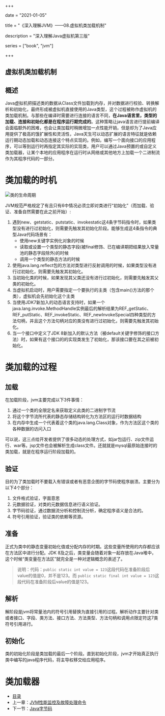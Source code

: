 +++

date = "2021-01-05"

title = "《深入理解JVM》——08.虚拟机类加载机制"

description = "深入理解Java虚拟机第三版"

series = ["book", "jvm"]

+++

## 虚拟机类加载机制

概述
-

Java虚拟机把描述类的数据从Class文件加载到内存，并对数据进行校验、转换解析和初始化，最终形成被虚拟机直接使用的Java类型，这个过程被称作虚拟机的类加载机制。与那些在编译时需要进行连接的语言不同，**在Java语言里，类型的加载、连接和初始化都是在程序运行期完成的**。这种策略让java语言进行提前编译会面临额外的困难，也会让类加载时稍微增加一点性能开销，但是却为了Java应用提供了极高的饿扩展性和灵活性，Java天生可以动态扩展的语言特征就是依赖运行期动态加载和动态连接这个特点实现的。例如，编写一个面向接口的应用程序，可以等到运行时再指定其实际的实现类，用户可以通过Java预置的或自定义类加载器，让某个本地的应用程序在运行时从网络或其他地方上加载一个二进制流作为其程序代码的一部分。

# 类加载的时机


![类的生命周期](https://gopher-cn.icu/images/jvm/JVM-class-run-01.png)

JVM规范严格规定了有且只有6中情况必须立即对类进行“初始化”（而加载、验证、准备自然需要在此之前开始）:
1. 遇到new、getstatic、putstatic、invokestatic这4条字节码指令时，如果类型没有进行过初始化，则需要先触发其初始化阶段。能够生成这4条指令的典型Java代码场景有：
    - 使用new关键字实例化对象的时候
    - 读取或设置一个类型的静态字段(被final修饰、已在编译期把结果放入常量池的静态字段除外)的时候
    - 调用一个类型的静态方法的时候
2. 使用java.lang.reflect包的方法对类型进行反射调用的时候，如果类型没有进行过初始化，则需要先触发其初始化。
3. 当初始化类的时候，如果发现其父类还没有进行过初始化，则需要先触发其父类的初始化。
4. 当虚拟机启动时，用户需要指定一个要执行的主类（包含main()方法的那个类），虚拟机会先初始化这个主类 
5. 当使用JDK7新加入的动态语言支持时，如果一个java.lang.invoke.MethodHandle实例最后的解析结果为REF_getStatic、REF_putStatic、REF_invokeStatic、REF_newInvokeSpecial四种类型的方法句柄，并且这个方法句柄对应的类没有进行过初始化，则需要先触发其初始化。
6. 当一个接口中定义了JDK 8新加入的默认方法（被default关键字修饰的接口方法）时，如果有这个接口的的实现类发生了初始化，那该接口要在其之前被初始化。


# 类加载的过程
加载
-

在加载阶段，jvm主要完成以下3件事情：
1. 通过一个类的全限定名来获取定义此类的二进制字节流
2. 将这个字节流所代表的静态存储结构转化为方法区的运行时数据结构
3. 在内存中生成一个代表着这个类的java.lang.Class对象，作为方法区这个类的各种数据的访问入口

可以说，这三点给开发者提供了很多动态的处理方式，如jar包运行、zip文件运行、war等。jsp文件也会被解析生成class文件。还就就是mysql最原始连接时的类加载，就是在程序运行阶段加载的。

验证
-

目的为了类加载时不要载入有错误或者有恶意企图的字节码使程序崩溃。主要分为以下4个部分：
1. 文件格式验证，字面意思
2. 元数据验证，对类的元数据信息进行语义验证。
3. 字节码验证，通过数据流分析和控制流分析，确定程序语义是合法的。
4. 符号引用验证，验证类的依赖等资源。

准备
-
正式为类中的静态变量初始化值或分配内存的时期。这些变量所使用的内存都应该在方法区中进行分配。JDK 8及之后，类变量会随着对象一起存放在Java堆中，这个时候“类变量在方法区”就完全是一种对逻辑概念的表述了。
> 说明：代码：`public static int value = 123`这段代码在准备阶段后value的值是0，并不是123。而 `public static final int value = 123`这段代码在准备阶段后value的值是123。

解析
-
解阶段是jvm将常量池内的符号引用替换为直接引用的过程。解析动作主要针对类或者接口、字段、类方法、接口方法、方法类型、方法句柄和调用点限定符这7类符号引用进行。

初始化
-
类的初始化阶段是类加载的最后一个阶段。直到初始化阶段，jvm才开始真正执行类中编写的java程序代码，将主导权移交给应用程序。

# 类加载器



 


- [目录](../)
- 上一章：[JVM性能监控及故障处理命令](../jvm-7-class-struct)
- 下一节：[Java字节码](../jvm-8-byte-code)


















































